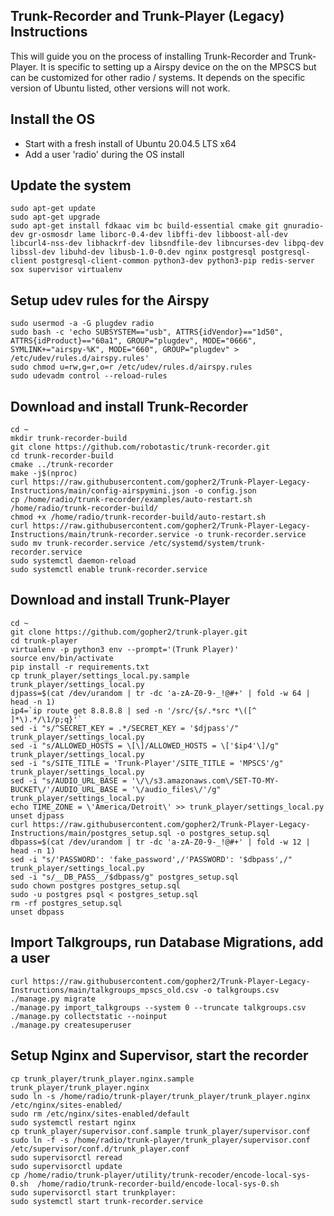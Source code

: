 ## Trunk-Recorder and Trunk-Player (Legacy) Instructions

This will guide you on the process of installing Trunk-Recorder and Trunk-Player. It is specific to setting up a Airspy device on the on the MPSCS but can be customized for other radio / systems. It depends on the specific version of Ubuntu listed, other versions will not work.

## Install the OS

- Start with a fresh install of Ubuntu 20.04.5 LTS x64
- Add a user 'radio' during the OS install

## Update the system

```
sudo apt-get update
sudo apt-get upgrade
sudo apt-get install fdkaac vim bc build-essential cmake git gnuradio-dev gr-osmosdr lame liborc-0.4-dev libffi-dev libboost-all-dev libcurl4-nss-dev libhackrf-dev libsndfile-dev libncurses-dev libpq-dev libssl-dev libuhd-dev libusb-1.0-0.dev nginx postgresql postgresql-client postgresql-client-common python3-dev python3-pip redis-server sox supervisor virtualenv

```

## Setup udev rules for the Airspy
```
sudo usermod -a -G plugdev radio
sudo bash -c 'echo SUBSYSTEM=="usb", ATTRS{idVendor}=="1d50", ATTRS{idProduct}=="60a1", GROUP="plugdev", MODE="0666", SYMLINK+="airspy-%K", MODE="660", GROUP="plugdev" > /etc/udev/rules.d/airspy.rules'
sudo chmod u=rw,g=r,o=r /etc/udev/rules.d/airspy.rules
sudo udevadm control --reload-rules
```

## Download and install Trunk-Recorder
```
cd ~
mkdir trunk-recorder-build
git clone https://github.com/robotastic/trunk-recorder.git
cd trunk-recorder-build
cmake ../trunk-recorder
make -j$(nproc)
curl https://raw.githubusercontent.com/gopher2/Trunk-Player-Legacy-Instructions/main/config-airspymini.json -o config.json
cp /home/radio/trunk-recorder/examples/auto-restart.sh /home/radio/trunk-recorder-build/
chmod +x /home/radio/trunk-recorder-build/auto-restart.sh
curl https://raw.githubusercontent.com/gopher2/Trunk-Player-Legacy-Instructions/main/trunk-recorder.service -o trunk-recorder.service
sudo mv trunk-recorder.service /etc/systemd/system/trunk-recorder.service
sudo systemctl daemon-reload
sudo systemctl enable trunk-recorder.service
```

## Download and install Trunk-Player
```
cd ~
git clone https://github.com/gopher2/trunk-player.git
cd trunk-player
virtualenv -p python3 env --prompt='(Trunk Player)'
source env/bin/activate
pip install -r requirements.txt
cp trunk_player/settings_local.py.sample trunk_player/settings_local.py
djpass=$(cat /dev/urandom | tr -dc 'a-zA-Z0-9-_!@#+' | fold -w 64 | head -n 1)
ip4=`ip route get 8.8.8.8 | sed -n '/src/{s/.*src *\([^ ]*\).*/\1/p;q}'`
sed -i "s/^SECRET_KEY = .*/SECRET_KEY = '$djpass'/" trunk_player/settings_local.py
sed -i "s/ALLOWED_HOSTS = \[\]/ALLOWED_HOSTS = \['$ip4'\]/g" trunk_player/settings_local.py
sed -i "s/SITE_TITLE = 'Trunk-Player'/SITE_TITLE = 'MPSCS'/g" trunk_player/settings_local.py
sed -i "s/AUDIO_URL_BASE = '\/\/s3.amazonaws.com\/SET-TO-MY-BUCKET\/'/AUDIO_URL_BASE = '\/audio_files\/'/g" trunk_player/settings_local.py
echo TIME_ZONE = \'America/Detroit\' >> trunk_player/settings_local.py
unset djpass
curl https://raw.githubusercontent.com/gopher2/Trunk-Player-Legacy-Instructions/main/postgres_setup.sql -o postgres_setup.sql
dbpass=$(cat /dev/urandom | tr -dc 'a-zA-Z0-9-_!@#+' | fold -w 12 | head -n 1)
sed -i "s/'PASSWORD': 'fake_password',/'PASSWORD': '$dbpass',/" trunk_player/settings_local.py
sed -i "s/__DB_PASS__/$dbpass/g" postgres_setup.sql
sudo chown postgres postgres_setup.sql
sudo -u postgres psql < postgres_setup.sql
rm -rf postgres_setup.sql
unset dbpass
```

## Import Talkgroups, run Database Migrations, add a user
```
curl https://raw.githubusercontent.com/gopher2/Trunk-Player-Legacy-Instructions/main/talkgroups_mpscs_old.csv -o talkgroups.csv
./manage.py migrate
./manage.py import_talkgroups --system 0 --truncate talkgroups.csv 
./manage.py collectstatic --noinput
./manage.py createsuperuser
```

## Setup Nginx and Supervisor, start the recorder
```
cp trunk_player/trunk_player.nginx.sample trunk_player/trunk_player.nginx
sudo ln -s /home/radio/trunk-player/trunk_player/trunk_player.nginx /etc/nginx/sites-enabled/
sudo rm /etc/nginx/sites-enabled/default
sudo systemctl restart nginx
cp trunk_player/supervisor.conf.sample trunk_player/supervisor.conf
sudo ln -f -s /home/radio/trunk-player/trunk_player/supervisor.conf /etc/supervisor/conf.d/trunk_player.conf
sudo supervisorctl reread
sudo supervisorctl update
cp /home/radio/trunk-player/utility/trunk-recoder/encode-local-sys-0.sh  /home/radio/trunk-recorder-build/encode-local-sys-0.sh
sudo supervisorctl start trunkplayer:
sudo systemctl start trunk-recorder.service
```

